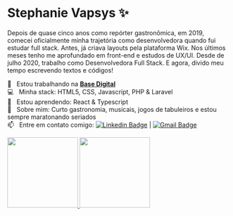 
<!--
**stevapsys/stevapsys** is a ✨ _special_ ✨ repository because its `README.md` (this file) appears on your GitHub profile.
<!-- 
Here are some ideas to get you started:

- 🔭 I’m currently working on ...
- 🌱 I’m currently learning ...
- 👯 I’m looking to collaborate on ...
- 🤔 I’m looking for help with ...
- 💬 Ask me about ...
- 📫 How to reach me: ...
- 😄 Pronouns: ...
- ⚡ Fun fact: ...
-->


# Stephanie Vapsys :sparkles:


Depois de quase cinco anos como repórter gastronômica, em 2019, comecei oficialmente minha trajetória como desenvolvedora quando fui estudar full stack. Antes, já criava layouts pela plataforma Wix. Nos últimos meses tenho me aprofundado em front-end e estudos de UX/UI. Desde de julho 2020, trabalho como Desenvolvedora Full Stack. E agora, divido meu tempo escrevendo textos e códigos! 

 :office:  &nbsp; Estou trabalhando na  <a href="https://base.digital/">**Base Digital**</a>
 <br/> :computer: &nbsp; Minha stack: HTML5, CSS, Javascript, PHP & Laravel 
 <br/> :closed_book: &nbsp; Estou aprendendo: React & Typescript
 <br/> 💬  &nbsp; Sobre mim: Curto gastronomia, musicais, jogos de tabuleiros e estou sempre maratonando seriados
 <br/> 📫  &nbsp; Entre em contato comigo: [![Linkedin Badge](https://img.shields.io/badge/-StephanieVapsys-blue?style=flat-square&logo=Linkedin&logoColor=white&link=https://www.linkedin.com/in/stephanievapsys/)](https://www.linkedin.com/in/stephanievapsys/) 
| 
[![Gmail Badge](https://img.shields.io/badge/-stephanievapsys@gmail.com-c14438?style=flat-square&logo=Gmail&logoColor=white&link=mailto:stephanievapsys.com)](mailto:stephanievapsys@gmail.com)

<div align="center" style="display: inline-block">
  <a href="https://github.com/stevapsys">
  <img height="160em" src="https://github-readme-stats.vercel.app/api?username=stevapsys&show_icons=true&theme=jolly&include_all_commits=true&count_private=true"/>
  <img height="160em" src="https://github-readme-stats.vercel.app/api/top-langs/?username=stevapsys&layout=compact&langs_count=7&theme=jolly"/>
</div>
